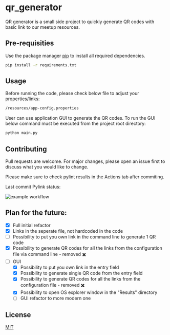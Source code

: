 # qr_generator

QR generator is a small side project to quickly generate QR codes with basic link to
our meetup resources.

## Pre-requisities

Use the package manager [pip](https://pip.pypa.io/en/stable/) to install all
required dependencies.

```bash
pip install -r requirements.txt
```

## Usage

Before running the code, please check below file to adjust your properties/links:

```bash
/resources/app-config.properties
```

User can use application GUI to generate the QR codes. To run the GUI below command must be executed from the project root directory:

```bash
python main.py
```

## Contributing

Pull requests are welcome. For major changes, please open an issue first
to discuss what you would like to change.

Please make sure to check pylint results in the Actions tab after commiting.

Last commit Pylink status:

![example workflow](https://github.com/WojMam/qr_generator/actions/workflows/pylint.yml/badge.svg)

## Plan for the future:

- [x] Full initial refactor
- [x] Links in the seperate file, not hardcoded in the code
- [ ] Possibility to put you own link in the command line to generate 1 QR code
- [x] Possibility to generate QR codes for all the links from the configuration file via command line - removed :heavy_multiplication_x:
- [ ] GUI
  - [x] Possibility to put you own link in the entry field
  - [x] Possibility to generate single QR code from the entry field
  - [x] Possibility to generate QR codes for all the links from the configuration file - removed :heavy_multiplication_x:
  - [x] Possibility to open OS explorer window in the "Results" directory
  - [ ] GUI refactor to more modern one

## License

[MIT](https://choosealicense.com/licenses/mit/)
